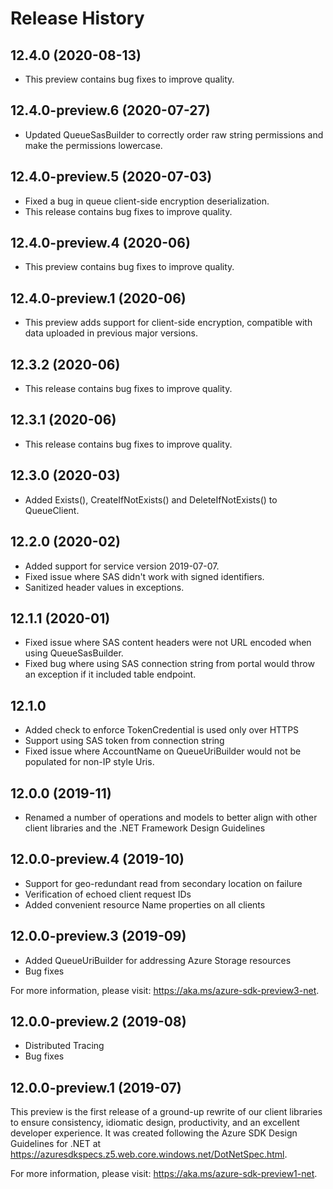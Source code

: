 # Release History

## 12.4.0 (2020-08-13)
- This preview contains bug fixes to improve quality.

## 12.4.0-preview.6 (2020-07-27)
- Updated QueueSasBuilder to correctly order raw string permissions and make the permissions lowercase.

## 12.4.0-preview.5 (2020-07-03)
- Fixed a bug in queue client-side encryption deserialization.
- This release contains bug fixes to improve quality.

## 12.4.0-preview.4 (2020-06)
- This preview contains bug fixes to improve quality.

## 12.4.0-preview.1 (2020-06)
- This preview adds support for client-side encryption, compatible with data uploaded in previous major versions.

## 12.3.2 (2020-06)
- This release contains bug fixes to improve quality.

## 12.3.1 (2020-06)
- This release contains bug fixes to improve quality.

## 12.3.0 (2020-03)
- Added Exists(), CreateIfNotExists() and DeleteIfNotExists() to QueueClient.

## 12.2.0 (2020-02)
- Added support for service version 2019-07-07.
- Fixed issue where SAS didn't work with signed identifiers.
- Sanitized header values in exceptions.

## 12.1.1 (2020-01)
 - Fixed issue where SAS content headers were not URL encoded when using QueueSasBuilder.
 - Fixed bug where using SAS connection string from portal would throw an exception if it included
   table endpoint.

## 12.1.0
- Added check to enforce TokenCredential is used only over HTTPS
- Support using SAS token from connection string
- Fixed issue where AccountName on QueueUriBuilder would not be populated
  for non-IP style Uris.

## 12.0.0 (2019-11)
- Renamed a number of operations and models to better align with other client
  libraries and the .NET Framework Design Guidelines

## 12.0.0-preview.4 (2019-10)
- Support for geo-redundant read from secondary location on failure
- Verification of echoed client request IDs
- Added convenient resource Name properties on all clients

## 12.0.0-preview.3 (2019-09)
- Added QueueUriBuilder for addressing Azure Storage resources
- Bug fixes

For more information, please visit: https://aka.ms/azure-sdk-preview3-net.

## 12.0.0-preview.2 (2019-08)
- Distributed Tracing
- Bug fixes

## 12.0.0-preview.1 (2019-07)
This preview is the first release of a ground-up rewrite of our client
libraries to ensure consistency, idiomatic design, productivity, and an
excellent developer experience.  It was created following the Azure SDK Design
Guidelines for .NET at https://azuresdkspecs.z5.web.core.windows.net/DotNetSpec.html.

For more information, please visit: https://aka.ms/azure-sdk-preview1-net.
